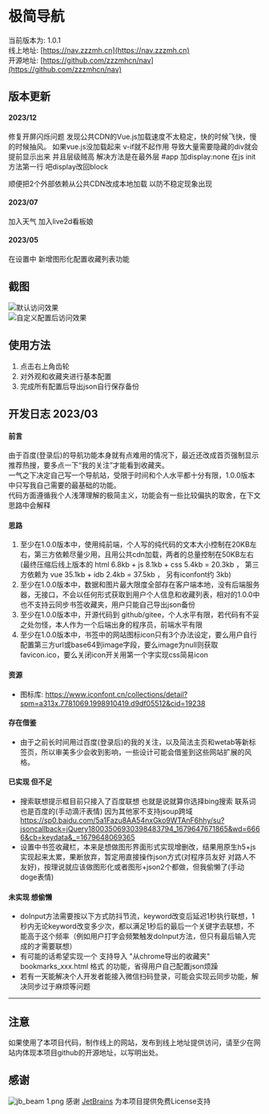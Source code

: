 # 极简导航
当前版本为: 1.0.1 <br>
线上地址: [https://nav.zzzmh.cn](https://nav.zzzmh.cn) <br>
开源地址: [https://github.com/zzzmhcn/nav](https://github.com/zzzmhcn/nav) <br>

## 版本更新

#### 2023/12
修复开屏闪烁问题
发现公共CDN的Vue.js加载速度不太稳定，快的时候飞快，慢的时候抽风。
如果vue.js没加载起来 v-if就不起作用 导致大量需要隐藏的div就会提前显示出来 并且层级贼高
解决方法是在最外层 #app 加display:none
在js init方法第一行 吧display改回block

顺便把2个外部依赖从公共CDN改成本地加载 以防不稳定现象出现

#### 2023/07
加入天气
加入live2d看板娘

#### 2023/05
在设置中 新增图形化配置收藏列表功能

## 截图

![默认访问效果](https://s2.loli.net/2023/03/30/q78PkT91aEsMdbZ.webp)
<br>
![自定义配置后访问效果](https://s2.loli.net/2023/03/30/NQMx6ac7opP9Llu.webp)
<br>

## 使用方法
 1. 点击右上角齿轮
 2. 对外观和收藏夹进行基本配置
 3. 完成所有配置后导出json自行保存备份


## 开发日志 2023/03

#### 前言
由于百度(登录后)的导航功能本身就有点难用的情况下，最近还改成首页强制显示推荐热搜，要多点一下“我的关注”才能看到收藏夹。 <br>
一气之下决定自己写一个导航站，受限于时间和个人水平都十分有限，1.0.0版本中只写我自己需要的最基础的功能。 <br>
代码方面遵循我个人浅薄理解的极简主义，功能会有一些比较偏执的取舍，在下文思路中会解释 <br>
 
#### 思路
 1. 至少在1.0.0版本中，使用纯前端，个人写的纯代码的文本大小控制在20KB左右，第三方依赖尽量少用，且用公共cdn加载，两者的总量控制在50KB左右 (最终压缩后线上版本的 html 6.8kb + js 8.1kb + css 5.4kb = 20.3kb ， 第三方依赖为 vue 35.1kb + idb 2.4kb = 37.5kb ， 另有iconfont约 3kb)
 2. 至少在1.0.0版本中，数据和图片最大限度全部存在客户端本地，没有后端服务器，无接口，不会以任何形式获取到用户个人信息和收藏列表，相对的1.0.0中也不支持云同步书签收藏夹，用户只能自己导出json备份
 2. 至少在1.0.0版本中，开源代码到 github/gitee，个人水平有限，若代码有不妥之处勿怪，本人作为一个后端出身的程序员，前端水平有限
 3. 至少在1.0.0版本中，书签中的网站图标icon只有3个办法设定，要么用户自行配置第三方url或base64到image字段，要么image为null则获取favicon.ico，要么关闭icon开关用第一个字实现css简易icon

#### 资源
 - 图标库: https://www.iconfont.cn/collections/detail?spm=a313x.7781069.1998910419.d9df05512&cid=19238

#### 存在借鉴
 - 由于之前长时间用过百度(登录后)的我的关注，以及简法主页和wetab等新标签页，所以审美多少会收到影响，一些设计可能会借鉴到这些网站扩展的风格。
 
#### 已实现 但不足
 - 搜索联想提示框目前只接入了百度联想 也就是说就算你选择bing搜索 联系词也是百度的(手动滴汗表情) 因为其他家不支持jsoup跨域 https://sp0.baidu.com/5a1Fazu8AA54nxGko9WTAnF6hhy/su?jsoncallback=jQuery18003506930398483794_1679647671865&wd=6666&cb=keydata&_=1679648069365
 - 设置中书签收藏栏，本来是想做图形界面形式实现增删改，结果用原生h5+js实现起来太累，果断放弃，暂定用直接操作json方式(对程序员友好 对路人不友好)，按理说就应该做图形化或者图形+json2个都做，但我偷懒了(手动doge表情)
 
#### 未实现 想偷懒
 - doInput方法需要按以下方式防抖节流，keyword改变后延迟1秒执行联想，1秒内无论keyword改变多少次，都以满足1秒后的最后一个关键字去联想，不能高于这个频率（例如用户打字会频繁触发doInput方法，但只有最后输入完成的才需要联想）
 - 有可能的话希望实现一个 支持导入 "从chrome导出的收藏夹" bookmarks_xxx.html 格式 的功能，省得用户自己配置json烦躁
 - 若有一天能解决个人开发者能接入微信扫码登录，可能会实现云同步功能，解决同步过于麻烦等问题

---

## 注意
如果使用了本项目代码，制作线上的网站，发布到线上地址提供访问，请至少在网站内体现本项目github的开源地址，以写明出处。

## 感谢
![jb_beam _1_.png](https://s2.loli.net/2023/06/02/caw4KmEWXbOMTFy.png)
感谢 [JetBrains](https://jb.gg/OpenSourceSupport) 为本项目提供免费License支持
